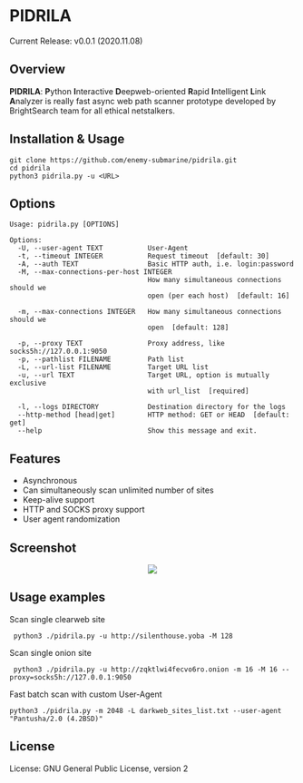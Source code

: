PIDRILA
=========

Current Release: v0.0.1 (2020.11.08)

Overview
--------
**PIDRILA**: **P**ython **I**nteractive **D**eepweb-oriented **R**apid **I**ntelligent **L**ink **A**nalyzer is really fast async web path scanner prototype 
developed by BrightSearch team for all ethical netstalkers.

Installation & Usage
------------

```
git clone https://github.com/enemy-submarine/pidrila.git
cd pidrila
python3 pidrila.py -u <URL>
```

Options
-------

```
Usage: pidrila.py [OPTIONS]

Options:
  -U, --user-agent TEXT           User-Agent
  -t, --timeout INTEGER           Request timeout  [default: 30]
  -A, --auth TEXT                 Basic HTTP auth, i.e. login:password
  -M, --max-connections-per-host INTEGER
                                  How many simultaneous connections should we
                                  open (per each host)  [default: 16]

  -m, --max-connections INTEGER   How many simultaneous connections should we
                                  open  [default: 128]

  -p, --proxy TEXT                Proxy address, like socks5h://127.0.0.1:9050
  -p, --pathlist FILENAME         Path list
  -L, --url-list FILENAME         Target URL list
  -u, --url TEXT                  Target URL, option is mutually exclusive
                                  with url_list  [required]

  -l, --logs DIRECTORY            Destination directory for the logs
  --http-method [head|get]        HTTP method: GET or HEAD  [default: get]
  --help                          Show this message and exit.
```

Features
--------
- Asynchronous
- Can simultaneously scan unlimited number of sites
- Keep-alive support
- HTTP and SOCKS proxy support
- User agent randomization

Screenshot
--------
<p align="center">
        <img align="center" src="https://raw.githubusercontent.com/enemy-submarine/pidrila/main/Pidrila.png">
</p>

Usage examples
--------
Scan single clearweb site
```
 python3 ./pidrila.py -u http://silenthouse.yoba -M 128
```

Scan single onion site
```
 python3 ./pidrila.py -u http://zqktlwi4fecvo6ro.onion -m 16 -M 16 --proxy=socks5h://127.0.0.1:9050
```

Fast batch scan with custom User-Agent
```
python3 ./pidrila.py -m 2048 -L darkweb_sites_list.txt --user-agent "Pantusha/2.0 (4.2BSD)"
```

License
-------
License: GNU General Public License, version 2
